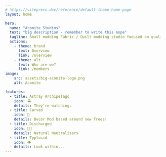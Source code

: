 ```yaml
---
# https://vitepress.dev/reference/default-theme-home-page
layout: home

hero:
  name: "Aconite Studios"
  text: "big description - remember to write this nope"
  tagline: Small modding Fabric / Quilt modding studio focused on quality over quantity
  actions:
    - theme: brand
      text: Overview
      link: /overview
    - theme: alt
      text: Who are we?
      link: /members
image:
    src: assets/big-aconite-logo.png
    alt: Aconite

features:
  - title: Astray Archipelago 
    icon: 🏝️
    details: They're watching.
  - title: Carved 
    icon: 🌳
    details: Decor Mod based around new Trees!
  - title: Discharged
    icon: 🍄‍🟫
    details: Natural Neutralisers
  - title: Typlosid
    icon: 👁️
    details: Look within...
---
```


